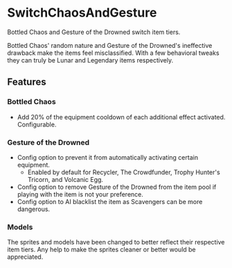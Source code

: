 # SwitchChaosAndGesture

Bottled Chaos and Gesture of the Drowned switch item tiers. 

Bottled Chaos' random nature and Gesture of the Drowned's ineffective drawback make the items feel misclassified. With a few behavioral tweaks they can truly be Lunar and Legendary items respectively.

## Features

### Bottled Chaos
- Add 20% of the equipment cooldown of each additional effect activated. Configurable.

### Gesture of the Drowned
- Config option to prevent it from automatically activating certain equipment.
  - Enabled by default for Recycler, The Crowdfunder, Trophy Hunter's Tricorn, and Volcanic Egg.
- Config option to remove Gesture of the Drowned from the item pool if playing with the item is not your preference.
- Config option to AI blacklist the item as Scavengers can be more dangerous.

### Models
The sprites and models have been changed to better reflect their respective item tiers. Any help to make the sprites cleaner or better would be appreciated.
